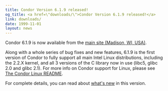 ```yaml
---
title: Condor Version 6.1.9 released!
og_title: <a href=\"downloads/\">Condor Version 6.1.9 released!</a>
link: downloads/
date: 1999-11-01
layout: news
---
```


Condor 6.1.9 is now available from the <a href="downloads/">main site (Madison, WI, USA)</a>. <p> Along with a whole series of bug fixes and new features, 6.1.9 is the first version of Condor to fully support all main Intel Linux distributions, including the 2.2.X kernel, and all 3 versions of the C library now in use (libc5, glibc 2.0 and glibc 2.1).   For more info on Condor support for Linux, please see <a href="Linux-README.html">The Condor Linux README</a>.  <p> For complete details, you can read about <a href="manual/latest-dev/9_Version_History.html">what's new</a> in this version.
